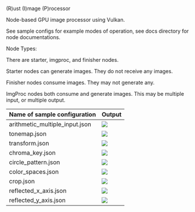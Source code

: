 (R)ust (I)mage (P)rocessor

Node-based GPU image processor using Vulkan.

See sample configs for example modes of operation, see docs directory for node documentations. 

Node Types:

There are starter, imgproc, and finisher nodes.

Starter nodes can generate images. They do not receive any images.

Finisher nodes consume images. They may not generate any.

ImgProc nodes both consume and generate images. This may be multiple input, or multiple output.

| Name of sample configuration   | Output |
| ---------------------------    | ------ |
| arithmetic_multiple_input.json | ![](https://i.imgur.com/MvroQI8.png) |
| tonemap.json | ![](https://i.imgur.com/m08E0iv.png) |
| transform.json | ![](https://i.imgur.com/t5SPpjj.png) |
| chroma_key.json | ![](https://i.imgur.com/YJ1sCgR.png) |
| circle_pattern.json | ![](https://i.imgur.com/0cVE3fk.png) |
| color_spaces.json | ![](https://i.imgur.com/UFEJpIE.png) |
| crop.json | ![](https://i.imgur.com/jQzUSVS.png) |
| reflected_x_axis.json | ![](https://i.imgur.com/vPTbfPn.png) |
| reflected_y_axis.json | ![](https://i.imgur.com/KS9b268.png) |